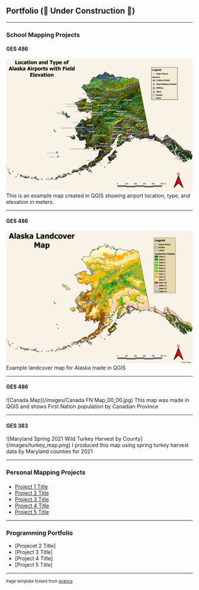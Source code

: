 ## Portfolio (&#128679; Under Construction &#128679;)

---

### School Mapping Projects 

#### GES 486

![Alaska Airports](images/Alaska_airport_map_final_00_00.jpg)
 This is an example map created in QGIS showing airport location, type, and elevation in meters. 

---

#### GES 486

![Alaska Landcover](/images/Alaska_landcovermap_00_00.jpg)
 Example landcover map for Alaska made in QGIS

---

#### GES 486

![Canada Map](/images/Canada FN Map_00_00.jpg) 
 This map was made in QGIS and shows First Nation population by Canadian Province 

---

#### GES 383 

![Maryland Spring 2021 Wild Turkey Harvest by County] (/images/turkey_map.png) 
I produced this map using spring turkey harvest data by Maryland counties for 2021


---




### Personal Mapping Projects

####


- [Project 1 Title](http://example.com/)
- [Project 2 Title](http://example.com/)
- [Project 3 Title](http://example.com/)
- [Project 4 Title](http://example.com/)
- [Project 5 Title](http://example.com/)

---

### Programming Portfolio 


- [Projecet 2 Title]
- [Project 3 Title]
- [Project 4 Title]
- [Project 5 Title]


---
<p style="font-size:11px">Page template forked from <a href="https://github.com/evanca/quick-portfolio">evanca</a></p>
<!-- Remove above link if you don't want to attibute -->
